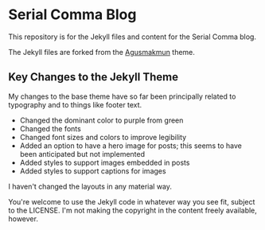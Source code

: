 # Serial Comma Blog

This repository is for the Jekyll files and content for the Serial Comma blog.

The Jekyll files are forked from the [Agusmakmun](https://agusmakmun.github.io) theme.

## Key Changes to the Jekyll Theme

My changes to the base theme have so far been principally related to typography and to things like footer text.

* Changed the dominant color to purple from green
* Changed the fonts
* Changed font sizes and colors to improve legibility
* Added an option to have a hero image for posts; this seems to have been anticipated but not implemented
* Added styles to support images embedded in posts
* Added styles to support captions for images

I haven't changed the layouts in any material way.

You're welcome to use the Jekyll code in whatever way you see fit, subject to the LICENSE. I'm not making the copyright in the content freely available, however.
